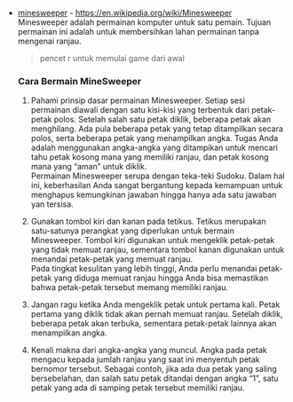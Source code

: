   * [minesweeper](./minesweeper.py) - https://en.wikipedia.org/wiki/Minesweeper \
    Minesweeper adalah permainan komputer untuk satu pemain. Tujuan permainan ini adalah untuk membersihkan lahan permainan tanpa mengenai ranjau.
    
    >pencet r untuk memulai game dari awal
    
    ### Cara Bermain MineSweeper
     1. Pahami prinsip dasar permainan Minesweeper. Setiap sesi permainan diawali dengan satu kisi-kisi yang terbentuk dari petak-petak polos. Setelah salah satu petak diklik, beberapa petak akan menghilang. Ada pula beberapa petak yang tetap ditampilkan secara polos, serta beberapa petak yang menampilkan angka. Tugas Anda adalah menggunakan angka-angka yang ditampikan untuk mencari tahu petak kosong mana yang memiliki ranjau, dan petak kosong mana yang “aman” untuk diklik. \
     Permainan Minesweeper serupa dengan teka-teki Sudoku. Dalam hal ini, keberhasilan Anda sangat bergantung kepada kemampuan untuk menghapus kemungkinan jawaban hingga hanya ada satu jawaban yan tersisa.
     
     2. Gunakan tombol kiri dan kanan pada tetikus. Tetikus merupakan satu-satunya perangkat yang diperlukan untuk bermain Minesweeper. Tombol kiri digunakan untuk mengeklik petak-petak yang tidak memuat ranjau, sementara tombol kanan digunakan untuk menandai petak-petak yang memuat ranjau. \
    Pada tingkat kesulitan yang lebih tinggi, Anda perlu menandai petak-petak yang diduga memuat ranjau hingga Anda bisa memastikan bahwa petak-petak tersebut memang memiliki ranjau.
    
    3. Jangan ragu ketika Anda mengeklik petak untuk pertama kali. Petak pertama yang diklik tidak akan pernah memuat ranjau. Setelah diklik, beberapa petak akan terbuka, sementara petak-petak lainnya akan menampilkan angka.

    4. Kenali makna dari angka-angka yang muncul. Angka pada petak mengacu kepada jumlah ranjau yang saat ini menyentuh petak bernomor tersebut. Sebagai contoh, jika ada dua petak yang saling bersebelahan, dan salah satu petak ditandai dengan angka “1”, satu petak yang ada di samping petak tersebut memiliki ranjau.
